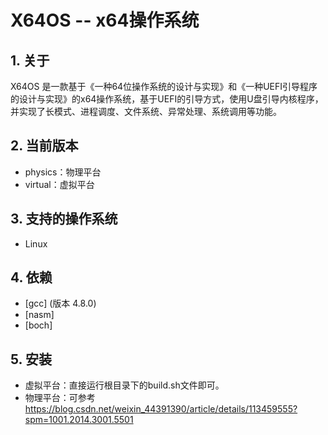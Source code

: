 # X64OS -- x64操作系统

## 1. 关于

X64OS 是一款基于《一种64位操作系统的设计与实现》和《一种UEFI引导程序的设计与实现》的x64操作系统，基于UEFI的引导方式，使用U盘引导内核程序，并实现了长模式、进程调度、文件系统、异常处理、系统调用等功能。

## 2. 当前版本

* physics：物理平台
* virtual：虚拟平台

## 3. 支持的操作系统

* Linux

## 4. 依赖

* [gcc] (版本 4.8.0)
* [nasm]
* [boch]

## 5. 安装

* 虚拟平台：直接运行根目录下的build.sh文件即可。
* 物理平台：可参考 
https://blog.csdn.net/weixin_44391390/article/details/113459555?spm=1001.2014.3001.5501

